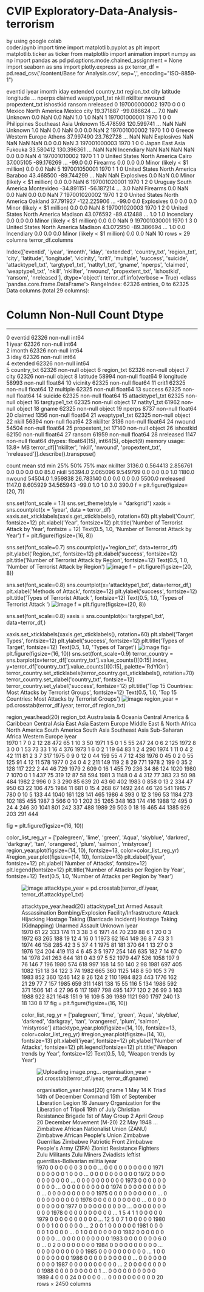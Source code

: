 #  CVIP Exploratory-Data-Analysis-terrorism
by using google colab  
coder.ipynb
import time
import matplotlib.pyplot as plt
import matplotlib.ticker as ticker
from matplotlib import animation
import numpy as np
import pandas as pd
pd.options.mode.chained_assignment = None
import seaborn as sns
import plotly.express as px
terror_df = pd.read_csv('/content/Base for Analysis.csv', sep=',', encoding="ISO-8859-1")

eventid	iyear	imonth	iday	extended	country_txt	region_txt	city	latitude	longitude	...	nperps	claimed	weaptype1_txt	nkill	nkillter	nwound	propextent_txt	ishostkid	ransom	nreleased
0	197000000002	1970	0	0	0	Mexico	North America	Mexico city	19.371887	-99.086624	...	7.0	NaN	Unknown	0.0	NaN	0.0	NaN	1.0	1.0	NaN
1	197001000001	1970	1	0	0	Philippines	Southeast Asia	Unknown	15.478598	120.599741	...	NaN	NaN	Unknown	1.0	NaN	0.0	NaN	0.0	0.0	NaN
2	197001000002	1970	1	0	0	Greece	Western Europe	Athens	37.997490	23.762728	...	NaN	NaN	Explosives	NaN	NaN	NaN	NaN	0.0	0.0	NaN
3	197001000003	1970	1	0	0	Japan	East Asia	Fukouka	33.580412	130.396361	...	NaN	NaN	Incendiary	NaN	NaN	NaN	NaN	0.0	0.0	NaN
4	197001010002	1970	1	1	0	United States	North America	Cairo	37.005105	-89.176269	...	-99.0	0.0	Firearms	0.0	0.0	0.0	Minor (likely < $1 million)	0.0	0.0	NaN
5	197001050001	1970	1	1	0	United States	North America	Baraboo	43.468500	-89.744299	...	NaN	NaN	Explosives	0.0	NaN	0.0	Minor (likely < $1 million)	0.0	0.0	NaN
6	197001020001	1970	1	2	0	Uruguay	South America	Montevideo	-34.891151	-56.187214	...	3.0	NaN	Firearms	0.0	NaN	0.0	NaN	0.0	0.0	NaN
7	197001020002	1970	1	2	0	United States	North America	Oakland	37.791927	-122.225906	...	-99.0	0.0	Explosives	0.0	0.0	0.0	Minor (likely < $1 million)	0.0	0.0	NaN
8	197001020003	1970	1	2	0	United States	North America	Madison	43.076592	-89.412488	...	1.0	1.0	Incendiary	0.0	0.0	0.0	Minor (likely < $1 million)	0.0	0.0	NaN
9	197001030001	1970	1	3	0	United States	North America	Madison	43.072950	-89.386694	...	1.0	0.0	Incendiary	0.0	0.0	0.0	Minor (likely < $1 million)	0.0	0.0	NaN
10 rows × 29 columns
terror_df.columns

Index(['eventid', 'iyear', 'imonth', 'iday', 'extended', 'country_txt',
       'region_txt', 'city', 'latitude', 'longitude', 'vicinity', 'crit1',
       'multiple', 'success', 'suicide', 'attacktype1_txt', 'targtype1_txt',
       'natlty1_txt', 'gname', 'nperps', 'claimed', 'weaptype1_txt', 'nkill',
       'nkillter', 'nwound', 'propextent_txt', 'ishostkid', 'ransom',
       'nreleased'],
      dtype='object')
      terror_df.info(verbose = True)
      <class 'pandas.core.frame.DataFrame'>
RangeIndex: 62326 entries, 0 to 62325
Data columns (total 29 columns):
 #   Column           Non-Null Count  Dtype  
---  ------           --------------  -----  
 0   eventid          62326 non-null  int64  
 1   iyear            62326 non-null  int64  
 2   imonth           62326 non-null  int64  
 3   iday             62326 non-null  int64  
 4   extended         62326 non-null  int64  
 5   country_txt      62326 non-null  object 
 6   region_txt       62326 non-null  object 
 7   city             62326 non-null  object 
 8   latitude         58994 non-null  float64
 9   longitude        58993 non-null  float64
 10  vicinity         62325 non-null  float64
 11  crit1            62325 non-null  float64
 12  multiple         62325 non-null  float64
 13  success          62325 non-null  float64
 14  suicide          62325 non-null  float64
 15  attacktype1_txt  62325 non-null  object 
 16  targtype1_txt    62325 non-null  object 
 17  natlty1_txt      61962 non-null  object 
 18  gname            62325 non-null  object 
 19  nperps           8737 non-null   float64
 20  claimed          1356 non-null   float64
 21  weaptype1_txt    62325 non-null  object 
 22  nkill            56394 non-null  float64
 23  nkillter         3136 non-null   float64
 24  nwound           54504 non-null  float64
 25  propextent_txt   17140 non-null  object 
 26  ishostkid        62150 non-null  float64
 27  ransom           61959 non-null  float64
 28  nreleased        1147 non-null   float64
dtypes: float64(15), int64(5), object(9)
memory usage: 13.8+ MB
terror_df[['nkillter', 'nkill', 'nwound', 'propextent_txt', 
        'nreleased']].describe().transpose()
        
count	mean	std	min	25%	50%	75%	max
nkillter	3136.0	0.564413	2.856761	0.0	0.0	0.0	0.0	85.0
nkill	56394.0	2.065096	9.549799	0.0	0.0	0.0	1.0	1180.0
nwound	54504.0	1.959838	26.783140	0.0	0.0	0.0	0.0	5500.0
nreleased	1147.0	8.605929	34.565943	-99.0	1.0	1.0	3.0	390.0
f = plt.figure(figsize=(20, 7))

sns.set(font_scale = 1.1)
sns.set_theme(style = "darkgrid")
xaxis = sns.countplot(x = 'iyear', data = terror_df)
xaxis.set_xticklabels(xaxis.get_xticklabels(), rotation=60)
plt.ylabel('Count', fontsize=12)
plt.xlabel('Year', fontsize=12)
plt.title('Number of Terrorist Attack by Year', fontsize = 12)
Text(0.5, 1.0, 'Number of Terrorist Attack by Year')
f = plt.figure(figsize=(16, 8))

sns.set(font_scale=0.7)
sns.countplot(y='region_txt', data=terror_df)
plt.ylabel('Region_txt', fontsize=12)
plt.xlabel('success', fontsize=12)
plt.title('Number of Terrorist Attack by Region', fontsize=12)
Text(0.5, 1.0, 'Number of Terrorist Attack by Region')
![image](https://github.com/RAMMOHANREDDY008/Exploratory-Data-Analysis-terrorism/assets/96512613/f92439bf-3f68-436f-81d8-420ac43726fb)
f = plt.figure(figsize=(20, 8))

sns.set(font_scale=0.8)
sns.countplot(x='attacktype1_txt', data=terror_df,)
plt.xlabel('Methods of Attack', fontsize=12)
plt.ylabel('success', fontsize=12)
plt.title('Types of Terrorist Attack ', fontsize=12)
Text(0.5, 1.0, 'Types of Terrorist Attack ')
![image](https://github.com/RAMMOHANREDDY008/Exploratory-Data-Analysis-terrorism/assets/96512613/1d5f4d74-a939-47c6-b9af-a0a9da1e69e0)
f = plt.figure(figsize=(20, 8))

sns.set(font_scale=0.8)
xaxis = sns.countplot(x='targtype1_txt', data=terror_df,)

xaxis.set_xticklabels(xaxis.get_xticklabels(), rotation=60)
plt.xlabel('Target Types', fontsize=12)
plt.ylabel('success', fontsize=12)
plt.title('Types of Target', fontsize=12)
Text(0.5, 1.0, 'Types of Target')
![image](https://github.com/RAMMOHANREDDY008/Exploratory-Data-Analysis-terrorism/assets/96512613/40b13830-a519-4001-8f26-6d7761cb879f)
fig= plt.figure(figsize=(16, 10))
sns.set(font_scale=0.9)
terror_country = sns.barplot(x=terror_df['country_txt'].value_counts()[0:15].index, y=terror_df['country_txt'].value_counts()[0:15], palette='RdYlGn')
terror_country.set_xticklabels(terror_country.get_xticklabels(), rotation=70)
terror_country.set_xlabel('country_txt', fontsize=12)
terror_country.set_ylabel('success', fontsize=12)
plt.title('Top 15 Countries: Most Attacks by Terrorist Groups', fontsize=12)
Text(0.5, 1.0, 'Top 15 Countries: Most Attacks by Terrorist Groups')
![image](https://github.com/RAMMOHANREDDY008/Exploratory-Data-Analysis-terrorism/assets/96512613/0de10695-4ab7-469f-bf7b-39efa435ab2e)
region_year = pd.crosstab(terror_df.iyear, terror_df.region_txt)

region_year.head(20)
region_txt	Australasia & Oceania	Central America & Caribbean	Central Asia	East Asia	Eastern Europe	Middle East & North Africa	North America	South America	South Asia	Southeast Asia	Sub-Saharan Africa	Western Europe
iyear												
1970	1	7	0	2	12	28	472	65	1	10	3	50
1971	1	5	0	1	5	55	247	24	0	6	2	125
1972	8	3	0	0	1	53	73	33	1	16	4	376
1973	1	6	0	2	1	19	64	83	1	2	4	290
1974	1	11	0	4	2	42	111	81	2	3	7	317
1975	0	9	0	12	0	44	159	55	4	7	12	438
1976	0	45	0	2	0	55	125	91	4	12	11	578
1977	0	24	0	4	2	211	149	119	2	8	29	771
1978	2	199	0	35	2	128	117	222	2	44	46	729
1979	2	609	0	16	1	455	79	236	34	86	124	1020
1980	7	1070	0	1	1	437	75	319	12	87	58	594
1981	3	1148	0	4	4	312	77	383	23	50	98	484
1982	2	996	0	3	3	290	85	639	20	43	60	402
1983	0	858	0	13	2	334	47	950	63	22	106	475
1984	11	681	0	15	4	268	67	1492	244	46	126	541
1985	7	780	0	10	5	133	44	1040	161	128	141	465
1986	4	393	0	12	3	196	53	1184	273	102	185	455
1987	3	566	0	10	1	202	35	1265	348	163	174	416
1988	12	495	0	24	4	246	30	1041	801	242	337	488
1989	29	503	0	18	16	465	44	1385	926	203	291	444

fig = plt.figure(figsize=(16, 10))

color_list_reg_yr = ['palegreen', 'lime', 'green', 'Aqua', 'skyblue', 'darkred', 'darkgray', 'tan', 
                    'orangered', 'plum', 'salmon', 'mistyrose']
region_year.plot(figsize=(14, 10), fontsize=13, color=color_list_reg_yr)
#region_year.plot(figsize=(14, 10), fontsize=13)
plt.xlabel('iyear', fontsize=12)
plt.ylabel('Number of Attacks', fontsize=12)
plt.legend(fontsize=12)
plt.title('Number of Attacks per Region by Year', fontsize=12)
Text(0.5, 1.0, 'Number of Attacks per Region by Year')
<Figure size 1600x1000 with 0 Axes>

![image](https://github.com/RAMMOHANREDDY008/Exploratory-Data-Analysis-terrorism/assets/96512613/f7ad6e5a-cd2b-4e3a-9f0a-c95913f2de2a)
attacktype_year = pd.crosstab(terror_df.iyear, terror_df.attacktype1_txt)

attacktype_year.head(20)
attacktype1_txt	Armed Assault	Assassination	Bombing/Explosion	Facility/Infrastructure Attack	Hijacking	Hostage Taking (Barricade Incident)	Hostage Taking (Kidnapping)	Unarmed Assault	Unknown
iyear									
1970	61	22	333	174	11	3	38	3	6
1971	44	70	239	88	6	1	20	0	3
1972	63	265	188	19	12	4	16	0	1
1973	62	164	149	36	8	7	43	3	1
1974	46	158	285	42	3	5	37	4	1
1975	81	181	370	64	1	13	27	0	3
1976	124	204	419	113	4	6	45	3	5
1977	254	146	635	182	7	14	67	0	14
1978	241	263	644	181	0	43	97	5	52
1979	447	526	1058	197	9	76	146	7	196
1980	574	618	997	168	14	50	140	2	98
1981	697	405	1082	151	18	34	122	3	74
1982	665	360	1125	148	8	50	105	3	79
1983	852	360	1246	142	8	26	124	2	110
1984	823	443	1776	162	21	29	77	7	157
1985	659	311	1481	138	15	55	116	5	134
1986	592	371	1506	141	4	27	96	6	117
1987	798	495	1477	120	2	26	99	3	163
1988	922	821	1648	151	9	16	109	5	39
1989	1121	980	1797	240	13	18	130	8	17
fig = plt.figure(figsize=(16, 10))

color_list_reg_yr = ['palegreen', 'lime', 'green', 'Aqua', 'skyblue', 'darkred', 'darkgray', 'tan', 
                    'orangered', 'plum', 'salmon', 'mistyrose']
attacktype_year.plot(figsize=(14, 10), fontsize=13, color=color_list_reg_yr)
#region_year.plot(figsize=(14, 10), fontsize=13)
plt.xlabel('iyear', fontsize=12)
plt.ylabel('Number of Attacks', fontsize=12)
plt.legend(fontsize=12)
plt.title('Weapon trends by Year', fontsize=12)
Text(0.5, 1.0, 'Weapon trends by Year')
<Figure size 1600x1000 with 0 Axes>

![Uploading image.png…]()
organisation_year = pd.crosstab(terror_df.iyear, terror_df.gname)

organisation_year.head(20)
gname	1 May	14 K Triad	14th of December Command	15th of September Liberation Legion	16 January Organization for the Liberation of Tripoli	19th of July Christian Resistance Brigade	1st of May Group	2 April Group	20 December Movement (M-20)	22 May 1948	...	Zimbabwe African Nationalist Union (ZANU)	Zimbabwe African People's Union	Zimbabwe Guerrillas	Zimbabwe Patriotic Front	Zimbabwe People's Army (ZIPA)	Zionist Resistance Fighters	Zulu Militants	Zulu Miners	Zviadists	leftist guerrillas-Bolivarian militia
iyear																					
1970	0	0	0	0	0	0	3	0	0	0	...	0	0	0	0	0	0	0	0	0	0
1971	0	0	0	0	0	0	1	0	0	0	...	0	0	0	0	0	0	0	0	0	0
1972	0	0	0	0	0	0	0	0	0	0	...	0	0	0	0	0	0	0	0	0	0
1973	0	0	0	0	0	0	0	0	0	0	...	0	0	0	0	0	0	0	0	0	0
1974	0	0	0	0	0	0	0	0	0	0	...	0	0	0	0	0	0	0	0	0	0
1975	0	0	0	0	0	0	0	0	0	0	...	0	0	0	0	0	0	0	0	0	0
1976	0	0	0	0	0	0	0	0	0	0	...	0	0	0	0	0	0	0	0	0	0
1977	0	0	0	0	0	0	0	0	0	0	...	0	0	0	0	0	0	0	0	0	0
1978	0	0	0	0	0	0	0	0	0	0	...	1	5	4	1	1	0	0	0	0	0
1979	0	0	0	0	0	0	0	0	0	0	...	12	5	0	7	1	0	0	0	0	0
1980	0	0	0	1	0	0	0	0	0	0	...	2	0	0	1	0	0	0	0	0	0
1981	0	0	0	0	0	1	0	0	0	0	...	0	1	0	0	0	0	0	0	0	0
1982	0	0	0	0	0	0	0	0	0	0	...	0	0	0	0	0	0	0	0	0	0
1983	0	0	0	0	0	0	0	6	0	0	...	0	2	0	0	0	0	0	0	0	0
1984	0	0	0	0	0	0	0	0	0	0	...	0	0	0	0	0	0	0	0	0	0
1985	0	0	0	0	0	0	0	0	0	0	...	1	0	0	0	0	0	0	0	0	0
1986	0	0	0	0	0	0	0	0	0	0	...	0	0	0	0	0	0	0	0	0	0
1987	0	0	0	0	0	0	0	0	0	0	...	2	0	0	0	0	0	0	0	0	0
1988	0	0	0	0	0	0	0	0	0	1	...	0	0	0	0	0	0	0	0	0	0
1989	4	0	0	0	24	0	0	0	0	0	...	0	0	0	0	0	0	0	0	0	0
20 rows × 2450 columns
